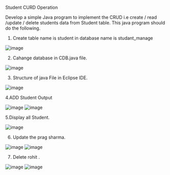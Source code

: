 Student CURD Operation 


Develop a simple Java program to implement the CRUD  i.e create / read /update / delete students data from Student table.
This java program should do the following.

1. Create table name is student in database name is studant_manage 

  ![image](https://user-images.githubusercontent.com/99476105/153581163-9caa3aae-f018-4ebd-9b41-549f88d9ff9e.png)


2. Cahange database in CDB.java file.

  ![image](https://user-images.githubusercontent.com/99476105/153574848-e181f86b-39db-4259-9456-c116e80b3950.png)

3. Structure of java File in Eclipse IDE.

  ![image](https://user-images.githubusercontent.com/99476105/153587054-1c1bcb02-092a-4f47-8135-5d7669bb4438.png)

4.ADD Student Output

  ![image](https://user-images.githubusercontent.com/99476105/153587453-133116c9-2988-45ac-9739-4a821553a139.png)
  ![image](https://user-images.githubusercontent.com/99476105/153588020-c9a1edb1-b028-474d-a13d-580f168969c9.png)

5.Display all Student.

  ![image](https://user-images.githubusercontent.com/99476105/153588193-acf9bd87-b8d2-40a6-9656-35ef5efa1cb6.png)

6. Update the prag sharma.

  ![image](https://user-images.githubusercontent.com/99476105/153588660-2d8b6d91-a963-4bae-b99c-f72c460cab62.png)
  ![image](https://user-images.githubusercontent.com/99476105/153588774-90da3d24-83eb-48ee-b97d-ddf6254bbeb0.png)

7. Delete rohit .

  ![image](https://user-images.githubusercontent.com/99476105/153589096-1d01edcd-9b0e-49e1-b340-4903a8cd408b.png)
  ![image](https://user-images.githubusercontent.com/99476105/153589190-2eed2f29-4751-4ed8-a3ec-efb9763318b2.png)


  
